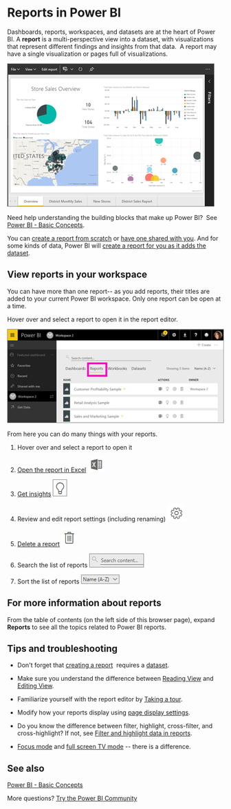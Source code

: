 ﻿<properties
   pageTitle="Reports in Power BI"
   description="Reports in Power BI"
   services="powerbi"
   documentationCenter=""
   authors="mihart"
   manager="mblythe"
   backup=""
   editor=""
   tags=""
   qualityFocus="no"
   qualityDate=""/>

<tags
   ms.service="powerbi"
   ms.devlang="NA"
   ms.topic="article"
   ms.tgt_pltfrm="NA"
   ms.workload="powerbi"
   ms.date="11/10/2016"
   ms.author="mihart"/>
# Reports in Power BI

Dashboards, reports, workspaces, and datasets are at the heart of Power BI. A **report** is a multi-perspective view into a dataset, with visualizations that represent different findings and insights from that data.  A report may have a single visualization or pages full of visualizations.

![](media/powerbi-service-new-reports/power-bi-report-editor2.png)

Need help understanding the building blocks that make up Power BI?  See [Power BI - Basic Concepts](powerbi-service-new-basic-concepts.md).

You can [create a report from scratch](powerbi-service-new-create-a-new-report.md) or [have one shared with you](powerbi-service-new-share-unshare-dashboard.md). And for some kinds of data, Power BI will [create a report for you as it adds the dataset](powerbi-service-get-data.md).  

##  View reports in your workspace

You can have more than one report-- as you add reports, their titles are added to your current Power BI workspace. Only one report can be open at a time.

Hover over and select a report to open it in the report editor.

![](media/powerbi-service-new-reports/power-bi-report-tab.png)

From here you can do many things with your reports.

1. Hover over and select a report to open it

2. [Open the report in Excel](powerbi-service-analyze-in-excel.md) ![](media/powerbi-service-new-reports/power-bi-excel-icon.png)

3. [Get insights](powerbi-service-insights.md) ![](media/powerbi-service-new-reports/power-bi-insights-icon.png)

4. Review and edit report settings (including renaming)  ![](media/powerbi-service-new-reports/power-bi-settings-icon.png)

5. [Delete a report](powerbi-service-delete.md)  ![](media/powerbi-service-new-reports/power-bi-delete-icon.png)

6. Search the list of reports ![](media/powerbi-service-new-reports/power-bi-search-icon.png)

7. Sort the list of reports ![](media/powerbi-service-new-reports/power-bi-sort-icon.png)

## For more information about reports

From the table of contents (on the left side of this browser page), expand **Reports** to see all the topics related to Power BI reports.

## Tips and troubleshooting

- Don't forget that [creating a report](powerbi-service-new-create-a-new-report.md)  requires a [dataset](powerbi-service-get-data.md).  

- Make sure you understand the difference between [Reading View](powerbi-service-interact-with-a-report-in-reading-view.md) and [Editing View](powerbi-service-interact-with-a-report-in-editing-view.md). 

- Familiarize yourself with the report editor by [Taking a tour](powerbi-service-the-report-editor-take-a-tour.md).

- Modify how your reports display using [page display settings](powerbi-service-change-report-display-settings.md).

- Do you know the difference between filter, highlight, cross-filter, and cross-highlight? If not, see [Filter and highlight data in reports](powerbi-service-about-filters-and-highlighting-in-reports.md).

- [Focus mode](powerbi-service-move-and-resize-a-visualization.md) and [full screen TV mode](powerbi-service-dash-and-reports-fullscreen.md) -- there is a difference.

## See also
[Power BI - Basic Concepts](powerbi-service-basic-concepts.md)

More questions? [Try the Power BI Community](http://community.powerbi.com/)

